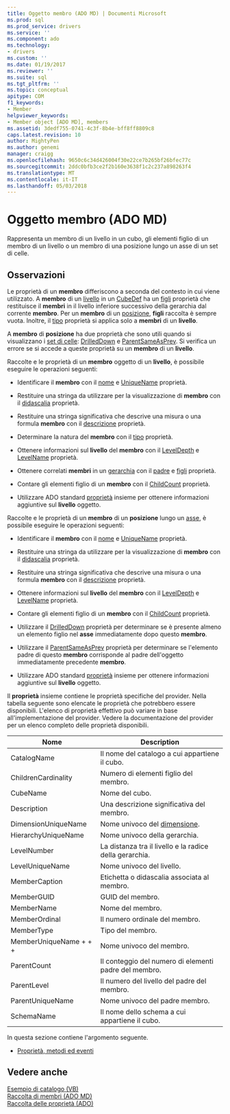 ```yaml
---
title: Oggetto membro (ADO MD) | Documenti Microsoft
ms.prod: sql
ms.prod_service: drivers
ms.service: ''
ms.component: ado
ms.technology:
- drivers
ms.custom: ''
ms.date: 01/19/2017
ms.reviewer: ''
ms.suite: sql
ms.tgt_pltfrm: ''
ms.topic: conceptual
apitype: COM
f1_keywords:
- Member
helpviewer_keywords:
- Member object [ADO MD], members
ms.assetid: 3dedf755-0741-4c3f-8b4e-bff8ff8809c8
caps.latest.revision: 10
author: MightyPen
ms.author: genemi
manager: craigg
ms.openlocfilehash: 9650c6c34d426004f30e22ce7b265bf26bfec77c
ms.sourcegitcommit: 2ddc0bfb3ce2f2b160e3638f1c2c237a898263f4
ms.translationtype: MT
ms.contentlocale: it-IT
ms.lasthandoff: 05/03/2018
---
```

# <a name="member-object-ado-md"></a>Oggetto membro (ADO MD)
Rappresenta un membro di un livello in un cubo, gli elementi figlio di un membro di un livello o un membro di una posizione lungo un asse di un set di celle.  
  
## <a name="remarks"></a>Osservazioni  
 Le proprietà di un **membro** differiscono a seconda del contesto in cui viene utilizzato. A **membro** di un [livello](../../../ado/reference/ado-md-api/level-object-ado-md.md) in un [CubeDef](../../../ado/reference/ado-md-api/cubedef-object-ado-md.md) ha un [figli](../../../ado/reference/ado-md-api/children-property-ado-md.md) proprietà che restituisce il **membri** in il livello inferiore successivo della gerarchia dal corrente **membro**. Per un **membro** di un [posizione](../../../ado/reference/ado-md-api/position-object-ado-md.md), **figli** raccolta è sempre vuota. Inoltre, il [tipo](../../../ado/reference/ado-md-api/type-property-ado-md.md) proprietà si applica solo a **membri** di un **livello**.  
  
 A **membro** di **posizione** ha due proprietà che sono utili quando si visualizzano i [set di celle](../../../ado/reference/ado-md-api/cellset-object-ado-md.md): [DrilledDown](../../../ado/reference/ado-md-api/drilleddown-property-ado-md.md) e [ ParentSameAsPrev](../../../ado/reference/ado-md-api/parentsameasprev-property-ado-md.md). Si verifica un errore se si accede a queste proprietà su un **membro** di un **livello**.  
  
 Raccolte e le proprietà di un **membro** oggetto di un **livello**, è possibile eseguire le operazioni seguenti:  
  
-   Identificare il **membro** con il [nome](../../../ado/reference/ado-md-api/name-property-ado-md.md) e [UniqueName](../../../ado/reference/ado-md-api/uniquename-property-ado-md.md) proprietà.  
  
-   Restituire una stringa da utilizzare per la visualizzazione di **membro** con il [didascalia](../../../ado/reference/ado-md-api/caption-property-ado-md.md) proprietà.  
  
-   Restituire una stringa significativa che descrive una misura o una formula **membro** con il [descrizione](../../../ado/reference/ado-md-api/description-property-ado-md.md) proprietà.  
  
-   Determinare la natura del **membro** con il [tipo](../../../ado/reference/ado-md-api/type-property-ado-md.md) proprietà.  
  
-   Ottenere informazioni sul **livello** del **membro** con il [LevelDepth](../../../ado/reference/ado-md-api/leveldepth-property-ado-md.md) e [LevelName](../../../ado/reference/ado-md-api/levelname-property-ado-md.md) proprietà.  
  
-   Ottenere correlati **membri** in un [gerarchia](../../../ado/reference/ado-md-api/hierarchy-object-ado-md.md) con il [padre](../../../ado/reference/ado-md-api/parent-property-ado-md.md) e [figli](../../../ado/reference/ado-md-api/children-property-ado-md.md) proprietà.  
  
-   Contare gli elementi figlio di un **membro** con il [ChildCount](../../../ado/reference/ado-md-api/childcount-property-ado-md.md) proprietà.  
  
-   Utilizzare ADO standard [proprietà](../../../ado/reference/ado-api/properties-collection-ado.md) insieme per ottenere informazioni aggiuntive sul **livello** oggetto.  
  
 Raccolte e le proprietà di un **membro** di un **posizione** lungo un [asse](../../../ado/reference/ado-md-api/axis-object-ado-md.md), è possibile eseguire le operazioni seguenti:  
  
-   Identificare il **membro** con il [nome](../../../ado/reference/ado-md-api/name-property-ado-md.md) e [UniqueName](../../../ado/reference/ado-md-api/uniquename-property-ado-md.md) proprietà.  
  
-   Restituire una stringa da utilizzare per la visualizzazione di **membro** con il [didascalia](../../../ado/reference/ado-md-api/caption-property-ado-md.md) proprietà.  
  
-   Restituire una stringa significativa che descrive una misura o una formula **membro** con il [descrizione](../../../ado/reference/ado-md-api/description-property-ado-md.md) proprietà.  
  
-   Ottenere informazioni sul **livello** del **membro** con il [LevelDepth](../../../ado/reference/ado-md-api/leveldepth-property-ado-md.md) e [LevelName](../../../ado/reference/ado-md-api/levelname-property-ado-md.md) proprietà.  
  
-   Contare gli elementi figlio di un **membro** con il [ChildCount](../../../ado/reference/ado-md-api/childcount-property-ado-md.md) proprietà.  
  
-   Utilizzare il [DrilledDown](../../../ado/reference/ado-md-api/drilleddown-property-ado-md.md) proprietà per determinare se è presente almeno un elemento figlio nel **asse** immediatamente dopo questo **membro**.  
  
-   Utilizzare il [ParentSameAsPrev](../../../ado/reference/ado-md-api/parentsameasprev-property-ado-md.md) proprietà per determinare se l'elemento padre di questo **membro** corrisponde al padre dell'oggetto immediatamente precedente **membro**.  
  
-   Utilizzare ADO standard [proprietà](../../../ado/reference/ado-api/properties-collection-ado.md) insieme per ottenere informazioni aggiuntive sul **livello** oggetto.  
  
 Il **proprietà** insieme contiene le proprietà specifiche del provider. Nella tabella seguente sono elencate le proprietà che potrebbero essere disponibili. L'elenco di proprietà effettivo può variare in base all'implementazione del provider. Vedere la documentazione del provider per un elenco completo delle proprietà disponibili.  
  
|Nome|Description|  
|----------|-----------------|  
|CatalogName|Il nome del catalogo a cui appartiene il cubo.|  
|ChildrenCardinality|Numero di elementi figlio del membro.|  
|CubeName|Nome del cubo.|  
|Description|Una descrizione significativa del membro.|  
|DimensionUniqueName|Nome univoco del [dimensione](../../../ado/reference/ado-md-api/dimension-object-ado-md.md).|  
|HierarchyUniqueName|Nome univoco della gerarchia.|  
|LevelNumber|La distanza tra il livello e la radice della gerarchia.|  
|LevelUniqueName|Nome univoco del livello.|  
|MemberCaption|Etichetta o didascalia associata al membro.|  
|MemberGUID|GUID del membro.|  
|MemberName|Nome del membro.|  
|MemberOrdinal|Il numero ordinale del membro.|  
|MemberType|Tipo del membro.|  
|MemberUniqueName + + +|Nome univoco del membro.|  
|ParentCount|Il conteggio del numero di elementi padre del membro.|  
|ParentLevel|Il numero del livello del padre del membro.|  
|ParentUniqueName|Nome univoco del padre membro.|  
|SchemaName|Il nome dello schema a cui appartiene il cubo.|  
  
 In questa sezione contiene l'argomento seguente.  
  
-   [Proprietà, metodi ed eventi](../../../ado/reference/ado-md-api/member-object-properties-methods-and-events.md)  
  
## <a name="see-also"></a>Vedere anche  
 [Esempio di catalogo (VB)](../../../ado/reference/ado-md-api/catalog-example-vb.md)   
 [Raccolta di membri (ADO MD)](../../../ado/reference/ado-md-api/members-collection-ado-md.md)   
 [Raccolta delle proprietà (ADO)](../../../ado/reference/ado-api/properties-collection-ado.md)
